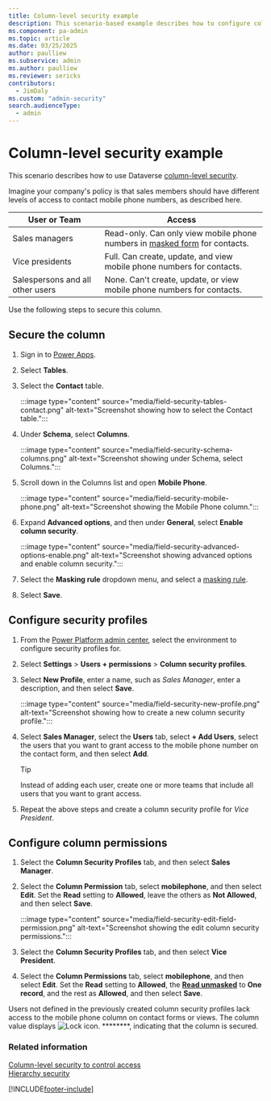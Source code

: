 ```yaml
---
title: Column-level security example 
description: This scenario-based example describes how to configure column level security.
ms.component: pa-admin
ms.topic: article
ms.date: 03/25/2025
author: paulliew
ms.subservice: admin
ms.author: paulliew
ms.reviewer: sericks
contributors:
  - JimDaly
ms.custom: "admin-security"
search.audienceType: 
  - admin
---
```

# Column-level security example

This scenario describes how to use Dataverse [column-level security](field-level-security.md).

Imagine your company's policy is that sales members should have different levels of access to contact mobile phone numbers, as described here.  
  
|User or Team|Access|  
|------------------|------------|  
|Sales managers|Read-only. Can only view mobile phone numbers in [masked form](create-manage-masking-rules.md) for contacts.|  
|Vice presidents|Full. Can create, update, and view mobile phone numbers for contacts.|  
|Salespersons and all other users|None. Can't create, update, or view mobile phone numbers for contacts.|  
  
Use the following steps to secure this column.
  
## Secure the column

1. Sign in to [Power Apps](https://make.powerapps.com/).
1. Select **Tables**.
1. Select the **Contact** table.

   :::image type="content" source="media/field-security-tables-contact.png" alt-text="Screenshot showing how to select the Contact table.":::

1. Under **Schema**, select **Columns**.

   :::image type="content" source="media/field-security-schema-columns.png" alt-text="Screenshot showing under Schema, select Columns.":::

1. Scroll down in the Columns list and open **Mobile Phone**.

   :::image type="content" source="media/field-security-mobile-phone.png" alt-text="Screenshot showing the Mobile Phone column.":::

1. Expand **Advanced options**, and then under **General**, select **Enable column security**.

   :::image type="content" source="media/field-security-advanced-options-enable.png" alt-text="Screenshot showing advanced options and enable column security.":::

1. Select the **Masking rule** dropdown menu, and select a [masking rule](create-manage-masking-rules.md).
1. Select **Save**.

## Configure security profiles
  
1. From the [Power Platform admin center](https://admin.powerplatform.microsoft.com), select the environment to configure security profiles for.
1. Select **Settings** > **Users + permissions** > **Column security profiles**.
1. Select **New Profile**, enter a name, such as *Sales Manager*, enter a description, and then select **Save**.  

   :::image type="content" source="media/field-security-new-profile.png" alt-text="Screenshot showing how to create a new column security profile.":::

1. Select **Sales Manager**, select the **Users** tab, select **+ Add Users**, select the users that you want to grant access to the mobile phone number on the contact form, and then select **Add**.

   > [!TIP]
   > Instead of adding each user, create one or more teams that include all users that you want to grant access.  

1. Repeat the above steps and create a column security profile for *Vice President*.  

## Configure column permissions

1. Select the **Column Security Profiles** tab, and then select **Sales Manager**. 
1. Select the **Column Permission** tab, select **mobilephone**, and then select **Edit**. Set the **Read** setting to **Allowed**, leave the others as **Not Allowed**, and then select **Save**.

   :::image type="content" source="media/field-security-edit-field-permission.png" alt-text="Screenshot showing the edit column security permissions.":::

1. Select the **Column Security Profiles** tab, and then select **Vice President**.

1. Select the **Column Permissions** tab, select **mobilephone**, and then select **Edit**. Set the **Read** setting to **Allowed**, the [**Read unmasked**](create-manage-masking-rules.md) to **One record**, and the rest as **Allowed**, and then select **Save**.  

Users not defined in the previously created column security profiles lack access to the mobile phone column on contact forms or views. The column value displays ![Lock icon.](../admin/media/admin-field-level-security-lock.png "Lock icon") ********, indicating that the column is secured.

### Related information

[Column-level security to control access](field-level-security.md)   
[Hierarchy security](hierarchy-security.md)


[!INCLUDE[footer-include](../includes/footer-banner.md)]